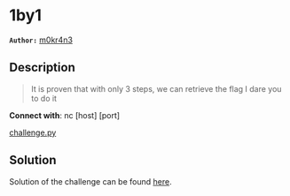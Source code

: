 # 1by1

**`Author:`** [m0kr4n3](https://github.com/m0kr4n3)

## Description

> It is proven that with only 3 steps, we can retrieve the flag 
> I dare you to do it

**Connect with**: nc \[host\] \[port\]  

[challenge.py](./challenge.zip)

## Solution

Solution of the challenge can be found [here](solution/).
